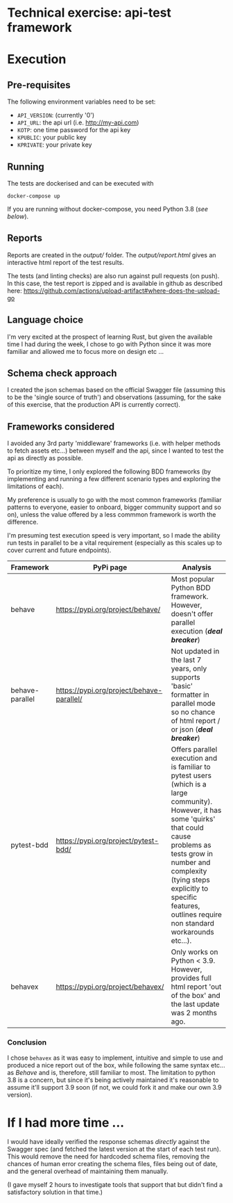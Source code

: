 
# Technical exercise: api-test framework

# Execution
## Pre-requisites
The following environment variables need to be set:
- `API_VERSION`: (currently '0')
- `API_URL`: the api url (i.e. http://my-api.com)
- `KOTP`: one time password for the api key
- `KPUBLIC`: your public key
- `KPRIVATE`: your private key

## Running
The tests are dockerised and can be executed with
```
docker-compose up
```
If you are running without docker-compose, you need Python 3.8 (_see below_).

## Reports
Reports are created in the _output/_ folder. The _output/report.html_ gives an interactive html report of the test results.

The tests (and linting checks) are also run against pull requests (on push). In this case, the test report is zipped and is available in github as described here: https://github.com/actions/upload-artifact#where-does-the-upload-go

## Language choice
I'm very excited at the prospect of learning Rust, but given the available time I had during the week, I chose to go with Python since it was more familiar and allowed me to focus more on design etc ...

## Schema check approach
I created the json schemas based on the official Swagger file (assuming this to be the 'single source of truth') and observations (assuming, for the sake of this exercise, that the production API is currently correct).

## Frameworks considered
I avoided any 3rd party 'middleware' frameworks (i.e. with helper methods to fetch assets etc...) between myself and the api, since I wanted to test the api as directly as possible.

To prioritize my time, I only explored the following BDD frameworks (by implementing and running a few different scenario types and exploring the limitations of each).

My preference is usually to go with the most common frameworks (familiar patterns to everyone, easier to onboard, bigger community support and so on), unless the value offered by a less commmon framework is worth the difference.

I'm presuming test execution speed is very important, so I made the ability run tests in parallel to be a vital requirement (especially as this scales up to cover current and future endpoints).

| Framework  | PyPi page  | Analysis   |
|---|---|---|
| behave  |https://pypi.org/project/behave/   | Most popular Python BDD framework. However, doesn't offer parallel execution (_**deal breaker**_)|
| behave-parallel  | https://pypi.org/project/behave-parallel/  | Not updated in the last 7 years, only supports 'basic' formatter in parallel mode so no chance of html report / or json (_**deal breaker**_)|
| pytest-bdd  |https://pypi.org/project/pytest-bdd/   | Offers parallel execution and is familiar to pytest users (which is a large community). However, it has some 'quirks' that could cause problems as tests grow in number and complexity (tying steps explicitly to specific features, outlines require non standard workarounds etc...).   |
| behavex  | https://pypi.org/project/behavex/  | Only works on Python < 3.9. However, provides full html report 'out of the box' and the last update was 2 months ago.  |

### Conclusion
I chose `behavex` as it was easy to implement, intuitive and simple to use and produced a nice report out of the box, while following the same syntax etc... as _Behave_ and is, therefore, still familiar to most. The limitation to python 3.8 is a concern, but since it's being actively maintained it's reasonable to assume it'll support 3.9 soon (if not, we could fork it and make our own 3.9 version).


# If I had more time ...
I would have ideally verified the response schemas _directly_ against the Swagger spec (and fetched the latest version at the start of each test run). This would remove the need for hardcoded schema files, removing the chances of human error creating the schema files, files being out of date, and the general overhead of maintaining them manually.

(I gave myself 2 hours to investigate tools that support that but didn't find a satisfactory solution in that time.)